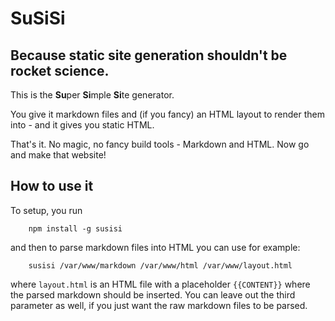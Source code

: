 # SuSiSi
## Because static site generation shouldn't be rocket science.

This is the **Su**per **Si**mple **Si**te generator.

You give it markdown files and (if you fancy) an HTML layout to render them into - and it gives you static HTML.

That's it.
No magic, no fancy build tools - Markdown and HTML. Now go and make that website!

## How to use it

To setup, you run

```shell
    npm install -g susisi
```

and then to parse markdown files into HTML you can use for example:

```shell
    susisi /var/www/markdown /var/www/html /var/www/layout.html
```

where ``layout.html`` is an HTML file with a placeholder ``{{CONTENT}}`` where the parsed markdown should be inserted.
You can leave out the third parameter as well, if you just want the raw markdown files to be parsed.